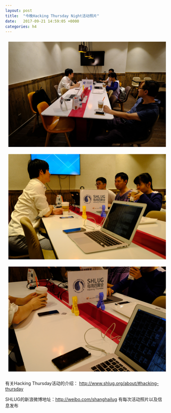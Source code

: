 ```yaml
---
layout: post
title:  "今晚Hacking Thursday Night活动照片"
date:   2017-09-21 14:59:05 +0000
categories: h4
---
```


[<img style='margin:10px;' src='https://raw.githubusercontent.com/shanghailug/res2017/master/h921.h4/h921_1956_4100+08.1920p.jpg'>](https://raw.githubusercontent.com/shanghailug/res2017/master/h921.h4/h921_1956_4100+08.JPG)
[<img style='margin:10px;' src='https://raw.githubusercontent.com/shanghailug/res2017/master/h921.h4/h921_2009_1000+08.1920p.jpg'>](https://raw.githubusercontent.com/shanghailug/res2017/master/h921.h4/h921_2009_1000+08.JPG)
[<img style='margin:10px;' src='https://raw.githubusercontent.com/shanghailug/res2017/master/h921.h4/h921_2009_5700+08.1920p.jpg'>](https://raw.githubusercontent.com/shanghailug/res2017/master/h921.h4/h921_2009_5700+08.JPG)

有关Hacking Thursday活动的介绍：
http://www.shlug.org/about/#hacking-thursday

SHLUG的新浪微博地址：http://weibo.com/shanghailug 有每次活动照片以及信息发布


